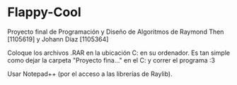 # Flappy-Cool
Proyecto final de Programación y Diseño de Algoritmos de Raymond Then [1105619] y Johann Díaz [1105364]

Coloque los archivos .RAR en la ubicación C: en su ordenador. Es tan simple como dejar la carpeta "Proyecto fina..." en el C: y correr el programa :3

Usar Notepad++ (por el acceso a las librerías de Raylib).
